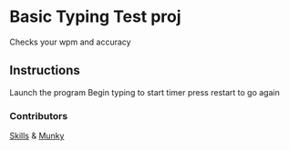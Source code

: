 # Basic Typing Test proj
Checks your wpm and accuracy
## Instructions
Launch the program
Begin typing to start timer
press restart to go again
### Contributors
[Skills](https://github.com/Beetooo) & [Munky](https://github.com/MangoMunky)
